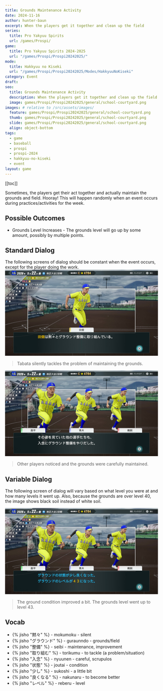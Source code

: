 ```yaml
---
title: Grounds Maintenance Activity
date: 2024-11-16
author: hunter-baun
excerpt: When the players get it together and clean up the field
series:
  title: Pro Yakyuu Spirits
  url: /games/Prospi/
game: 
  title: Pro Yakyuu Spirits 2024-2025
  url: "/games/Prospi/Prospi20242025/"
mode: 
  title: Hakkyuu no Kiseki
  url: "/games/Prospi/Prospi20242025/Modes/HakkyuuNoKiseki"
category: Event
draft: 
seo:
  title: Grounds Maintenance Activity
  description: When the players get it together and clean up the field
  image: games/Prospi/Prospi20242025/general/school-courtyard.png
images: # relative to /src/assets/images/
  feature: games/Prospi/Prospi20242025/general/school-courtyard.png
  thumb: games/Prospi/Prospi20242025/general/school-courtyard.png
  slide: games/Prospi/Prospi20242025/general/school-courtyard.png
  align: object-bottom
tags:
  - game
  - baseball
  - prospi
  - prospi-2024
  - hakkyuu-no-kiseki
  - event
layout: game
---
```

[[toc]]
<article class="prose max-w-xl lg:max-w-4xl lg:prose-lg">

Sometimes, the players get their act together and actually maintain the grounds and field. Hooray! This will happen randomly when an event occurs during practices/activities for the week.

## Possible Outcomes
- Grounds Level Increases - The grounds level will go up by some amount, possibly by multiple points.

## Standard Dialog
The following screens of dialog should be constant when the event occurs, except for the player doing the work.
![Tabata decides to help out](/assets/images/games/Prospi/Prospi20242025/HakkyuNoKiseki/Events/Grounds-Maintenance/player-grounds-maintenance-event-1.png)
> Tabata silently tackles the problem of maintaining the grounds.

![Other players notice and join in](/assets/images/games/Prospi/Prospi20242025/HakkyuNoKiseki/Events/Grounds-Maintenance/player-grounds-maintenance-event-2.png)
> Other players noticed and the grounds were carefully maintained.

## Variable Dialog
The following screen of dialog will vary based on what level you were at and how many levels it went up. Also, because the grounds are over level 40, the image shows black soil instead of white soil.

![Grounds level went up to 43](/assets/images/games/Prospi/Prospi20242025/HakkyuNoKiseki/Events/Grounds-Maintenance/player-grounds-maintenance-event-3.png)
> The ground condition improved a bit. The grounds level went up to level 43.

## Vocab
- {% jisho "黙々" %} - mokumoku - silent
- {% jisho "グラウンド" %} - guraunndo - grounds/field
- {% jisho "整備" %} - seibi - maintenance, improvement
- {% jisho "取り組む" %} - torikumu - to tackle (a problem/situation)
- {% jisho "入念" %} - nyuunen - careful, scrupulos
- {% jisho "状態" %} - joutai - condition
- {% jisho "少し" %} - sukoshi - a little bit
- {% jisho "良くなる" %} - nakunaru - to become better
- {% jisho "レベル" %} - reberu - level

</article>